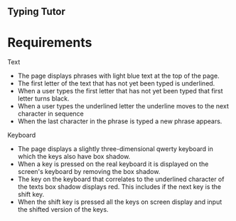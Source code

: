 ## Typing Tutor

# Requirements

Text
- The page displays phrases with light blue text at the top of the page.
- The first letter of the text that has not yet been typed is underlined.
- When a user types the first letter that has not yet been typed that first letter turns black.
- When a user types the underlined letter the underline moves to the next character in sequence
- When the last character in the phrase is typed a new phrase appears.

Keyboard
- The page displays a slightly three-dimensional qwerty keyboard in which the keys also have box shadow.
- When a key is pressed on the real keyboard it is displayed on the screen's keyboard by removing the box shadow.
- The key on the keyboard that correlates to the underlined character of the texts box shadow displays red. This includes if the next key is the shift key.
- When the shift key is pressed all the keys on screen display and input the shifted version of the keys.